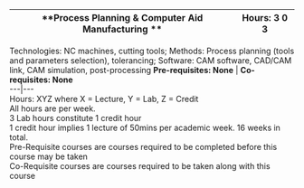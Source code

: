 **Process Planning & Computer Aid Manufacturing ** | **Hours: 3 0 3**  
---|---  
Technologies: NC machines, cutting tools; Methods: Process planning (tools and parameters selection), tolerancing; Software: CAM software, CAD/CAM link, CAM simulation, post-processing 
**Pre-requisites: None** | **Co-requisites: None**  
---|---  
Hours: XYZ where X = Lecture, Y = Lab, Z = Credit  
All hours are per week.  
3 Lab hours constitute 1 credit hour  
1 credit hour implies 1 lecture of 50mins per academic week. 16 weeks in total.  
Pre-Requisite courses are courses required to be completed before this course may be taken  
Co-Requisite courses are courses required to be taken along with this course
